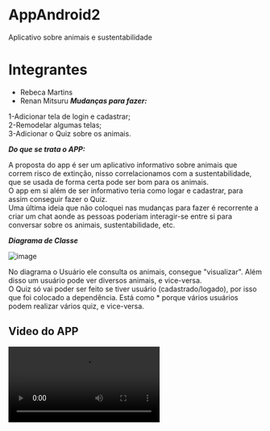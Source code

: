 # AppAndroid2
Aplicativo sobre animais e sustentabilidade    
# Integrantes
- Rebeca Martins
- Renan Mitsuru 
***_Mudanças para fazer_:***   

1-Adicionar tela de login e cadastrar;   
2-Remodelar algumas telas;    
3-Adicionar o Quiz sobre os animais.    

***_Do que se trata o APP_:***    

A proposta do app é ser um aplicativo informativo sobre animais que correm risco de extinção, nisso correlacionamos com a sustentabilidade, que se usada de forma certa pode ser bom para os animais.    
O app em si além de ser informativo teria como logar e cadastrar, para assim conseguir fazer o Quiz.    
Uma última ideia que não coloquei nas mudanças para fazer é recorrente a criar um chat aonde as pessoas poderiam interagir-se entre si para conversar sobre os animais, sustentabilidade, etc.

***_Diagrama de Classe_***        

![image](https://github.com/MoisesdosSantosCruz/AppAndroid2/assets/127457010/e66c1744-a3a6-4323-8e87-63c663cc2ed7)



No diagrama o Usuário ele consulta os animais, consegue "visualizar". Além disso um usuário pode ver diversos animais, e vice-versa.      
O Quiz só vai poder ser feito se tiver usuário (cadastrado/logado), por isso que foi colocado a dependência. Está como * porque vários usuários podem realizar vários quiz, e vice-versa.

## Video do APP

![Video](https://github.com/MoisesdosSantosCruz/AppAndroid2/blob/teste/MostrandoApp.mp4)
